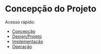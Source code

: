# Concepção do Projeto

Acesso rápido:
  - [Concepção](./Concepcao.md)
  - [Design/Projeto](./Design.md)
  - [Implementação](./Implementacao.md)
  - [Operação](./Operacao.md)
